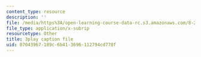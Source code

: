 ```yaml
---
content_type: resource
description: ''
file: /media/https%3A/open-learning-course-data-rc.s3.amazonaws.com/8-286-the-early-universe-fall-2013/07043967189c6b413696112794cd778f_YfbXB_MSkSY.srt
file_type: application/x-subrip
resourcetype: Other
title: 3play caption file
uid: 07043967-189c-6b41-3696-112794cd778f
---
```

